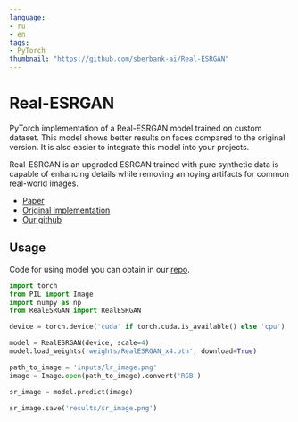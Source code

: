 ```yaml
---
language:
- ru
- en
tags:
- PyTorch
thumbnail: "https://github.com/sberbank-ai/Real-ESRGAN"
---
```


# Real-ESRGAN

PyTorch implementation of a Real-ESRGAN model trained on custom dataset. This model shows better results on faces compared to the original version. It is also easier to integrate this model into your projects.

Real-ESRGAN is an upgraded ESRGAN trained with pure synthetic data is capable of enhancing details while removing annoying artifacts for common real-world images.

- [Paper](https://arxiv.org/abs/2107.10833)
- [Original implementation](https://github.com/xinntao/Real-ESRGAN)
- [Our github](https://github.com/sberbank-ai/Real-ESRGAN)

## Usage

Code for using model you can obtain in our [repo](https://github.com/sberbank-ai/Real-ESRGAN).
```python
import torch
from PIL import Image
import numpy as np
from RealESRGAN import RealESRGAN

device = torch.device('cuda' if torch.cuda.is_available() else 'cpu')

model = RealESRGAN(device, scale=4)
model.load_weights('weights/RealESRGAN_x4.pth', download=True)

path_to_image = 'inputs/lr_image.png'
image = Image.open(path_to_image).convert('RGB')

sr_image = model.predict(image)

sr_image.save('results/sr_image.png')
```